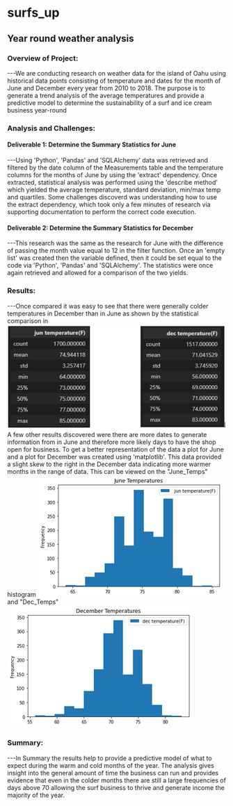 # surfs_up
## Year round weather analysis
### Overview of Project:
---We are conducting research on weather data for the island of Oahu using historical data points consisting of temperature and dates for the month of June and December every year from 2010 to 2018. The purpose is to generate a trend analysis of the average temperatures and provide a predictive model to determine the sustainability of a surf and ice cream business year-round
### Analysis and Challenges:
#### Deliverable 1: Determine the Summary Statistics for June
---Using 'Python', 'Pandas' and 'SQLAlchemy' data was retrieved and filtered by the date column of the Measurements table and the temperature columns for the months of June by using the 'extract' dependency. Once extracted, statistical analysis was performed using the 'describe method' which yielded the average temperature, standard deviation, min/max temp and quartiles. Some challenges discoverd was understanding how to use the extract dependency, which took only a few minutes of research via supporting documentation to perform the correct code execution.
#### Deliverable 2: Determine the Summary Statistics for December
---This research was the same as the research for June with the difference of passing the month value equal to 12 in the filter function. Once an 'empty list' was created then the variable defined, then it could be set equal to the code via 'Python', 'Pandas' and 'SQLAlchemy'. The statistics were once again retrieved and allowed for a comparison of the two yields.
### Results:
---Once compared it was easy to see that there were generally colder temperatures in December than in June as shown by the statistical comparison in ![Statistical Data](https://github.com/jobloom79/surfs_up/blob/main/Resources/Statistics.png) A few other results discovered were there are more dates to generate information from in June and therefore more likely days to have the shop open for business. To get a better representation of the data a plot for June and a plot for December was created using 'matplotlib'. This data provided a slight skew to the right in the December data indicating more warmer months in the range of data. This can be viewed on the "June_Temps"  histogram ![June_Temps](https://github.com/jobloom79/surfs_up/blob/main/Resources/June_Temps.png) 
and "Dec_Temps" ![December_Temps](https://github.com/jobloom79/surfs_up/blob/main/Resources/December_Temps.png)
### Summary: 
---In Summary the results help to provide a predictive model of what to expect during the warm and cold months of the year. The analysis gives insight into the general amount of time the business can run and provides evidence that even in the colder months there are still a large frequencies of days above 70 allowing the surf business to thrive and generate income the majority of the year.